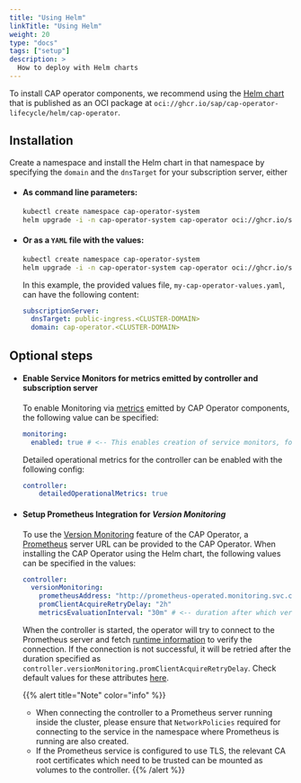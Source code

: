```yaml
---
title: "Using Helm"
linkTitle: "Using Helm"
weight: 20
type: "docs"
tags: ["setup"]
description: >
  How to deploy with Helm charts
---
```


To install CAP operator components, we recommend using the [Helm chart](https://github.com/sap/cap-operator-lifecycle/tree/main/chart) that is published as an OCI package at `oci://ghcr.io/sap/cap-operator-lifecycle/helm/cap-operator`.

## Installation

Create a namespace and install the Helm chart in that namespace by specifying the `domain` and the `dnsTarget` for your subscription server, either 

- #### As command line parameters:
  ```bash
  kubectl create namespace cap-operator-system
  helm upgrade -i -n cap-operator-system cap-operator oci://ghcr.io/sap/cap-operator-lifecycle/helm/cap-operator --set subscriptionServer.domain=cap-operator.<CLUSTER-DOMAIN> --set subscriptionServer.dnsTarget=public-ingress.<CLUSTER-DOMAIN>
  ```

- #### Or as a `YAML` file with the values:
  ```bash
  kubectl create namespace cap-operator-system
  helm upgrade -i -n cap-operator-system cap-operator oci://ghcr.io/sap/cap-operator-lifecycle/helm/cap-operator -f my-cap-operator-values.yaml
  ```
  In this example, the provided values file, `my-cap-operator-values.yaml`, can have the following content:
  ```yaml
  subscriptionServer:
    dnsTarget: public-ingress.<CLUSTER-DOMAIN>
    domain: cap-operator.<CLUSTER-DOMAIN>   
  ```

## Optional steps

- #### Enable Service Monitors for metrics emitted by controller and subscription server

  To enable Monitoring via [metrics](docs/usage/operator-metrics) emitted by CAP Operator components, the following value can be specified:
  ```yaml
  monitoring:
    enabled: true # <-- This enables creation of service monitors, for metrics emitted by the cap operator components
  ```
  Detailed operational metrics for the controller can be enabled with the following config:
  ```yaml
  controller:
      detailedOperationalMetrics: true
  ```
- #### Setup Prometheus Integration for _Version Monitoring_

  To use the [Version Monitoring](docs/usage/version-monitoring/) feature of the CAP Operator, a [Prometheus](https://prometheus.io/) server URL can be provided to the CAP Operator. When installing the CAP Operator using the Helm chart, the following values can be specified in the values:
  ```yaml
  controller:
    versionMonitoring:
      prometheusAddress: "http://prometheus-operated.monitoring.svc.cluster.local:9090" # <-- example of a Prometheus server running inside the same cluster
      promClientAcquireRetryDelay: "2h"
      metricsEvaluationInterval: "30m" # <-- duration after which version metrics are evaluated
  ```
  When the controller is started, the operator will try to connect to the Prometheus server and fetch [runtime information](https://prometheus.io/docs/prometheus/latest/querying/api/#runtime-information) to verify the connection. If the connection is not successful, it will be retried after the duration specified as `controller.versionMonitoring.promClientAcquireRetryDelay`. Check default values for these attributes [here](helm-values.md).

  {{% alert title="Note" color="info" %}}
  - When connecting the controller to a Prometheus server running inside the cluster, please ensure that `NetworkPolicies` required for connecting to the service in the namespace where Prometheus is running are also created.
  - If the Prometheus service is configured to use TLS, the relevant CA root certificates which need to be trusted can be mounted as volumes to the controller.
  {{% /alert %}}

